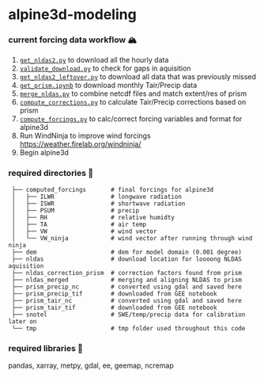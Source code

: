 # alpine3d-modeling

### current forcing data workflow :mountain_snow:
 1. [`get_nldas2.py`](get_nldas2.py) to download all the hourly data
 1. [`validate_download.py`](validate_download.py) to check for gaps in aquisition
 1. [`get_nldas2_leftover.py`](get_nldas2_leftover.py) to download all data that was previously missed
 1. [`get_prism.ipynb`](get_prism.ipynb) to download monthly Tair/Precip data
 1. [`merge_nldas.py`](merge_nldas.py) to combine netcdf files and match extent/res of prism
 1. [`compute_corrections.py`](compute_corrections.py) to calculate Tair/Precip corrections based on prism
 1. [`compute_forcings.py`](compute_forcings.py) to calc/correct forcing variables and format for alpine3d
 1.  Run WindNinja to improve wind forcings https://weather.firelab.org/windninja/
 1.  Begin alpine3d

### required directories :file_folder:
```
 ├── computed_forcings       # final forcings for alpine3d
 │   ├── ILWR                # longwave radiation
 │   ├── ISWR                # shortwave radiation
 │   ├── PSUM                # precip
 │   ├── RH                  # relative humidty
 │   ├── TA                  # air temp
 │   ├── VW                  # wind vector
 │   └── VW_ninja            # wind vector after running through wind ninja
 ├── dem                     # dem for model domain (0.001 degree) 
 ├── nldas                   # download location for loooong NLDAS aquisition
 ├── nldas_correction_prism  # correction factors found from prism
 ├── nldas_merged            # merging and aligning NLDAS to prism
 ├── prism_precip_nc         # converted using gdal and saved here
 ├── prism_precip_tif        # downloaded from GEE notebook
 ├── prism_tair_nc           # converted using gdal and saved here
 ├── prism_tair_tif          # downloaded from GEE notebook
 ├── snotel                  # SWE/temp/precip data for calibration later on
 └── tmp                     # tmp folder used throughout this code
````

### required libraries :floppy_disk:
pandas, xarray, metpy, gdal, ee, geemap, ncremap
